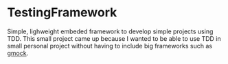 # TestingFramework
Simple, lighweight embeded framework to develop simple projects using TDD.
This small project came up because I wanted to be able to use TDD in small personal project without having to include big frameworks such as [gmock](https://github.com/google/googlemock).
